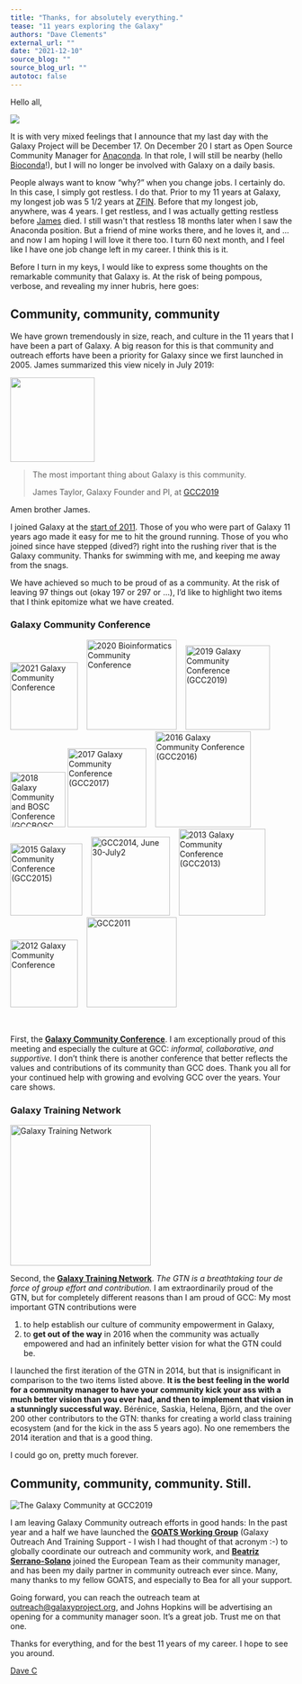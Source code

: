 ```yaml
---
title: "Thanks, for absolutely everything."
tease: "11 years exploring the Galaxy"
authors: "Dave Clements"
external_url: ""
date: "2021-12-10"
source_blog: ""
source_blog_url: ""
autotoc: false
---
```


Hello all,

<a href="/people/dave-clements/"><img class="float-right" src="/images/people/dave-clements/dave-clements-150.jpg" /></a>

It is with very mixed feelings that I announce that my last day with the Galaxy Project will be December 17.  On December 20 I start as Open Source Community Manager for [Anaconda](https://anaconda.com/).  In that role, I will still be nearby (hello [Bioconda](https://bioconda.github.io/)!), but I will no longer be involved with Galaxy on a daily basis.

People always want to know “why?” when you change jobs.  I certainly do.  In this case, I simply got restless.  I do that.  Prior to my 11 years at Galaxy, my longest job was 5 1/2 years at [ZFIN](https://zfin.org/). Before that my longest job, anywhere, was 4 years.  I get restless, and I was actually getting restless before [James](https://jxtxfoundation.org/) died. I still wasn't that restless 18 months later when I saw the Anaconda position. But a friend of mine works there, and he loves it, and … and now I am hoping I will love it there too.  I turn 60 next month, and I feel like I have one job change left in my career.  I think this is it.

Before I turn in my keys, I would like to express some thoughts on the remarkable community that Galaxy is.  At the risk of being pompous, verbose, and revealing my inner hubris, here goes:

## Community, community, community

We have grown tremendously in size, reach, and culture in the 11 years that I have been a part of Galaxy.  A big reason for this is that community and outreach efforts have been a priority for Galaxy since we first launched in 2005. James summarized this view nicely in July 2019:

<a href="https://jxtxfoundation.org/"><img class="float-right" style="width: 150px" src="/images/people/james.jpg" /></a>

<blockquote class="blockquote">
<p class="lead">The most important thing about Galaxy is this community.</p>
<footer class="blockquote-footer"><span class="lead">James Taylor, Galaxy Founder and PI, at <a href="/events/gcc2019/">GCC2019</a></span></footer>
</blockquote>

Amen brother James.

I joined Galaxy at the [start of 2011](/events/archive/wayback/#2011). Those of you who were part of Galaxy 11 years ago made it easy for me to hit the ground running.  Those of you who joined since have stepped (dived?) right into the rushing river that is the Galaxy community.  Thanks for swimming with me, and keeping me away from the snags.  

We have achieved so much to be proud of as a community.  At the risk of leaving 97 things out (okay 197 or 297 or …), I’d like to highlight two items that I think epitomize what we have created.  

### Galaxy Community Conference

<div class="text-center inline-div">

<a href="https://www.vibconferences.be/events/gcc2021-virtual-edition#main-content"><img src="/images/events/gcc2021/gcc2021-logo-wide.png" alt="2021 Galaxy Community Conference" width="120" /></a> &nbsp;&nbsp;
<a href="https://bcc2020.github.io/"><img src="/events/bcc2020/bcc2020-logo-white-wide-1000.png" alt="2020 Bioinformatics Community Conference" width="160" /></a> &nbsp;&nbsp;
<a href="/events/gcc2019/"><img src="/events/gcc2019/gcc2019-logo-big.png" alt="2019 Galaxy Community Conference (GCC2019)" width="150" /></a> &nbsp;&nbsp;
<a href="https://gccbosc2018.sched.com/"><img src="/images/logos/gcc-bosc-2018-logo-300.png" alt="2018 Galaxy Community and BOSC  Conference (GCCBOSC 2018)" width="98" /></a> 
<a href="https://gcc2017.sciencesconf.org/"><img src="/images/logos/GCC2107.png" alt="2017 Galaxy Community Conference (GCC2017)" width="140" /></a> &nbsp;&nbsp;
<a href="https://web.archive.org/web/http://gcc2016.iu.edu/"><img src="/images/logos/GCC2016LogoBig.png" alt="2016 Galaxy Community Conference (GCC2016)" width="170px" /></a> &nbsp;&nbsp;
<a href="http://gcc2015.tsl.ac.uk/"><img src="/images/logos/GCC2015LogoWide600.png" alt="2015 Galaxy Community Conference (GCC2015)" width="128" /></a> &nbsp;&nbsp;
<a href="/events/gcc2014/"><img src="/images/logos/GCC2014LogoWide600.png" alt="GCC2014, June 30-July2" width="140" /></a> &nbsp;&nbsp;
<a href="/events/gcc2013/"><img src="/images/logos/GCC2013Logo800.png" alt="2013 Galaxy Community Conference (GCC2013)" width="154px" /></a> &nbsp;&nbsp;
<a href="/events/gcc2012/"><img src="/events/gcc2012/GCC2012Logo800.png" alt="2012 Galaxy Community Conference" width="120" /></a> &nbsp;&nbsp;
<a href="https://galaxyproject.org/gcc2011/"><img src="/events/GCC2011Logo400.png" alt="GCC2011" width="160" /></a>

</div>

<br />

First, the **[Galaxy Community Conference](/gcc/)**. I am exceptionally proud of this meeting and especially the culture at GCC: *informal, collaborative, and supportive.*  I don’t think there is another conference that better reflects the values and contributions of its community than GCC does.  Thank you all for your continued help with growing and evolving GCC over the years.  Your care shows.

### Galaxy Training Network

<div class="float-right">
<a href="https://training.galaxyproject.org/"><img src="/images/galaxy-logos/GTNLogo1000.png" alt="Galaxy Training Network" width="250" /></a>
</div>

Second, the **[Galaxy Training Network](https://training.galaxyproject.org/)**. *The GTN is a breathtaking tour de force of group effort and contribution.*  I am extraordinarily proud of the GTN, but for completely different reasons than I am proud of GCC: My most important GTN contributions were

1. to help establish our culture of community empowerment in Galaxy,
2. to **get out of the way** in 2016 when the community was actually empowered and had an infinitely better vision for what the GTN could be.

I launched the first iteration of the GTN in 2014, but that is insignificant in comparison to the two items listed above. **It is the best feeling in the world for a community manager to have your community kick your ass with a much better vision than you ever had, and then to implement that vision in a stunningly successful way.** Bérénice, Saskia, Helena, Björn, and the over 200 other contributors to the GTN: thanks for creating a world class training ecosystem (and for the kick in the ass 5 years ago).  No one remembers the 2014 iteration and that is a good thing.

I could go on, pretty much forever.

## Community, community, community.  Still.

![The Galaxy Community at GCC2019](/images/community/gcc2019-grouppicture.jpg)

I am leaving Galaxy Community outreach efforts in good hands:  In the past year and a half we have launched the **[GOATS Working Group](/community/wg/)** (Galaxy Outreach And Training Support - I wish I had thought of that acronym :-) to globally coordinate our outreach and community work, and **[Beatriz Serrano-Solano](https://training.galaxyproject.org/training-material/hall-of-fame/beatrizserrano/)** joined the European Team as their community manager, and has been my daily partner in community outreach ever since.  Many, many thanks to my fellow GOATS, and especially to Bea for all your support.

Going forward, you can reach the outreach team at outreach@galaxyproject.org, and Johns Hopkins will be advertising an opening for a community manager soon.  It’s a great job.  Trust me on that one.

Thanks for everything, and for the best 11 years of my career.  I hope to see you around.

[Dave C](/people/dave-clements/)

